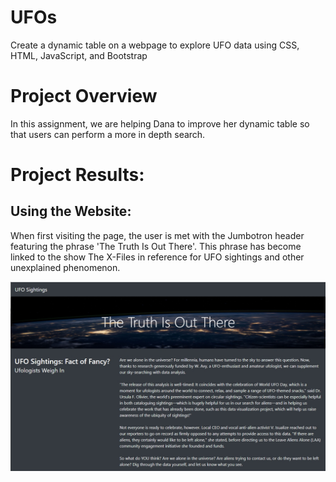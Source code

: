 # UFOs
Create a dynamic table on a webpage to explore UFO data using CSS, HTML, JavaScript, and Bootstrap

# Project Overview
In this assignment, we are helping Dana to improve her dynamic table so that users can perform a more in depth search. 

# Project Results:
## Using the Website:

When first visiting the page, the user is met with the Jumbotron header featuring the phrase 'The Truth Is Out There'. This phrase has become linked to the show The X-Files in reference for UFO sightings and other unexplained phenomenon.

![Main Page](https://github.com/ssheggrud/UFOs/blob/58721fb10058c53eeb98b67ad96713297c3fea3a/static/images/main_pg.jpg)
